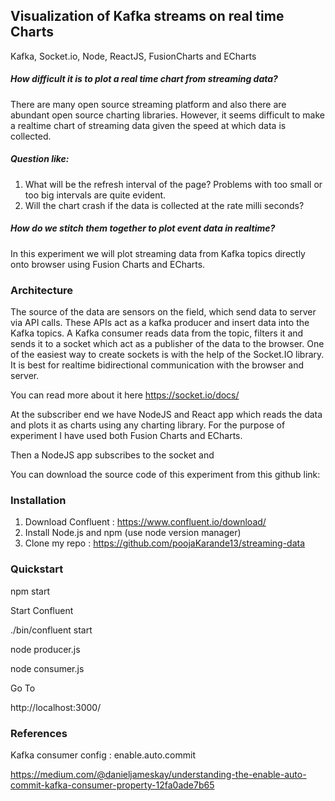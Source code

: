 
## Visualization of Kafka streams on real time Charts

Kafka, Socket.io, Node, ReactJS, FusionCharts and ECharts

##### How difficult it is to plot a real time chart from streaming data?

There are many open source streaming platform and also there are abundant open source charting libraries. However, it seems difficult to make a realtime chart of streaming data given the speed at which data is collected.

##### Question like:
1. What will be the refresh interval of the page? Problems with too small or too big intervals are quite evident.
2. Will the chart crash if the data is collected at the rate milli seconds?

##### How do we stitch them together to plot event data in realtime?

In this experiment we will plot streaming data from Kafka topics directly onto browser using Fusion Charts and ECharts.

### Architecture

The source of the data are sensors on the field, which send data to server via API calls. These APIs act as a kafka producer and insert data into the Kafka topics. A Kafka consumer reads data from the topic, filters it and sends it to a socket which act as a publisher of the data to the browser. One of the easiest way to create sockets is with the help of the Socket.IO library.
It is best for realtime bidirectional communication with the browser and server.

You can read more about it here https://socket.io/docs/

At the subscriber end we have NodeJS and React app which reads the data and plots it as charts using any charting library.
For the purpose of experiment I have used both Fusion Charts and ECharts.



Then a NodeJS app subscribes to the socket and




You can download the source code of this experiment from this github link:

### Installation

1. Download Confluent : https://www.confluent.io/download/
2. Install Node.js and npm (use node version manager)
3. Clone my repo : https://github.com/poojaKarande13/streaming-data

### Quickstart

npm start

Start Confluent

./bin/confluent start

node producer.js

node consumer.js

Go To

http://localhost:3000/

### References

Kafka consumer config : enable.auto.commit

https://medium.com/@danieljameskay/understanding-the-enable-auto-commit-kafka-consumer-property-12fa0ade7b65
